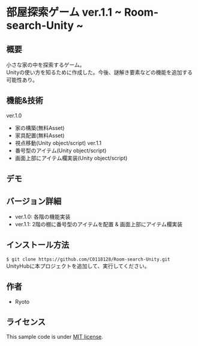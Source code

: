 # 部屋探索ゲーム ver.1.1 ~ Room-search-Unity ~

## 概要
小さな家の中を探索するゲーム。</br>
Unityの使い方を知るために作成した。今後、謎解き要素などの機能を追加する可能性あり。

## 機能&技術
ver.1.0
* 家の構築(無料Asset)
* 家具配置(無料Asset)
* 視点移動(Unity object/script)
ver.1.1
* 番号型のアイテム(Unity object/script)
* 画面上部にアイテム欄実装(Unity object/script)


## デモ

## バージョン詳細
* ver.1.0: 各階の機能実装
* ver.1.1: 2階の棚に番号型のアイテムを配置 & 画面上部にアイテム欄実装

## インストール方法
`$ git clone https://github.com/C0118128/Room-search-Unity.git` </br>
UnityHubに本プロジェクトを追加して、実行してください。

## 作者
* Ryoto

## ライセンス
This sample code is under [MIT license](https://en.wikipedia.org/wiki/MIT_License).
